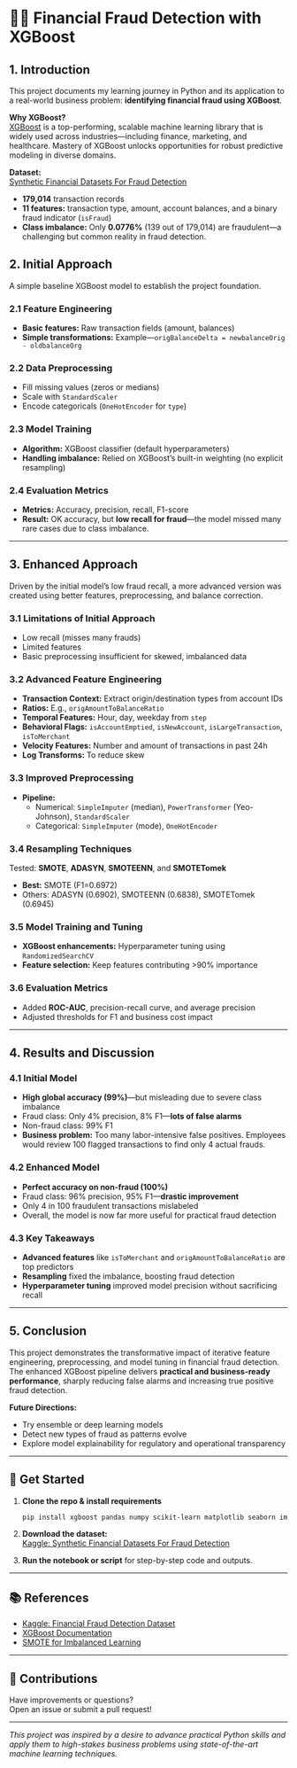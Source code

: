 # 🕵️‍♂️ Financial Fraud Detection with XGBoost

## 1. Introduction

This project documents my learning journey in Python and its application to a real-world business problem: **identifying financial fraud using XGBoost**.

**Why XGBoost?**  
[XGBoost](https://xgboost.readthedocs.io/en/stable/) is a top-performing, scalable machine learning library that is widely used across industries—including finance, marketing, and healthcare. Mastery of XGBoost unlocks opportunities for robust predictive modeling in diverse domains.

**Dataset:**  
[Synthetic Financial Datasets For Fraud Detection](https://www.kaggle.com/datasets/ealaxi/paysim1?resource=download)  
- **179,014** transaction records
- **11 features:** transaction type, amount, account balances, and a binary fraud indicator (`isFraud`)
- **Class imbalance:** Only **0.0776%** (139 out of 179,014) are fraudulent—a challenging but common reality in fraud detection.

## 2. Initial Approach

A simple baseline XGBoost model to establish the project foundation.

### 2.1 Feature Engineering
- **Basic features:** Raw transaction fields (amount, balances)
- **Simple transformations:** Example—`origBalanceDelta = newbalanceOrig - oldbalanceOrg`

### 2.2 Data Preprocessing
- Fill missing values (zeros or medians)
- Scale with `StandardScaler`
- Encode categoricals (`OneHotEncoder` for `type`)

### 2.3 Model Training
- **Algorithm:** XGBoost classifier (default hyperparameters)
- **Handling imbalance:** Relied on XGBoost’s built-in weighting (no explicit resampling)

### 2.4 Evaluation Metrics
- **Metrics:** Accuracy, precision, recall, F1-score
- **Result:** OK accuracy, but **low recall for fraud**—the model missed many rare cases due to class imbalance.

---

## 3. Enhanced Approach

Driven by the initial model’s low fraud recall, a more advanced version was created using better features, preprocessing, and balance correction.

### 3.1 Limitations of Initial Approach

- Low recall (misses many frauds)
- Limited features
- Basic preprocessing insufficient for skewed, imbalanced data

### 3.2 Advanced Feature Engineering

- **Transaction Context:** Extract origin/destination types from account IDs  
- **Ratios:** E.g., `origAmountToBalanceRatio`
- **Temporal Features:** Hour, day, weekday from `step`
- **Behavioral Flags:** `isAccountEmptied`, `isNewAccount`, `isLargeTransaction`, `isToMerchant`
- **Velocity Features:** Number and amount of transactions in past 24h
- **Log Transforms:** To reduce skew

### 3.3 Improved Preprocessing

- **Pipeline:**  
    - Numerical: `SimpleImputer` (median), `PowerTransformer` (Yeo-Johnson), `StandardScaler`
    - Categorical: `SimpleImputer` (mode), `OneHotEncoder`

### 3.4 Resampling Techniques

Tested: **SMOTE**, **ADASYN**, **SMOTEENN**, and **SMOTETomek**  
- **Best:** SMOTE (F1=0.6972)  
- Others: ADASYN (0.6902), SMOTEENN (0.6838), SMOTETomek (0.6945)

### 3.5 Model Training and Tuning

- **XGBoost enhancements:** Hyperparameter tuning using `RandomizedSearchCV`
- **Feature selection:** Keep features contributing >90% importance

### 3.6 Evaluation Metrics

- Added **ROC-AUC**, precision-recall curve, and average precision
- Adjusted thresholds for F1 and business cost impact

---

## 4. Results and Discussion

### 4.1 Initial Model

- **High global accuracy (99%)**—but misleading due to severe class imbalance  
- Fraud class: Only 4% precision, 8% F1—**lots of false alarms**  
- Non-fraud class: 99% F1  
- **Business problem:** Too many labor-intensive false positives. Employees would review 100 flagged transactions to find only 4 actual frauds.

### 4.2 Enhanced Model

- **Perfect accuracy on non-fraud (100%)**
- Fraud class: 96% precision, 95% F1—**drastic improvement**
- Only 4 in 100 fraudulent transactions mislabeled
- Overall, the model is now far more useful for practical fraud detection

### 4.3 Key Takeaways

- **Advanced features** like `isToMerchant` and `origAmountToBalanceRatio` are top predictors
- **Resampling** fixed the imbalance, boosting fraud detection
- **Hyperparameter tuning** improved model precision without sacrificing recall

---

## 5. Conclusion

This project demonstrates the transformative impact of iterative feature engineering, preprocessing, and model tuning in financial fraud detection. The enhanced XGBoost pipeline delivers **practical and business-ready performance**, sharply reducing false alarms and increasing true positive fraud detection.

**Future Directions:**  
- Try ensemble or deep learning models  
- Detect new types of fraud as patterns evolve  
- Explore model explainability for regulatory and operational transparency

---

## 🚀 Get Started

1. **Clone the repo & install requirements**
    ```bash
    pip install xgboost pandas numpy scikit-learn matplotlib seaborn imbalanced-learn
    ```
2. **Download the dataset:**  
   [Kaggle: Synthetic Financial Datasets For Fraud Detection](https://www.kaggle.com/datasets/ealaxi/paysim1?resource=download)

3. **Run the notebook or script** for step-by-step code and outputs.

---

## 📚 References

- [Kaggle: Financial Fraud Detection Dataset](https://www.kaggle.com/datasets/ealaxi/paysim1?resource=download)
- [XGBoost Documentation](https://xgboost.readthedocs.io/en/stable/)
- [SMOTE for Imbalanced Learning](https://imbalanced-learn.org/stable/references/generated/imblearn.over_sampling.SMOTE.html)

---

## 🤝 Contributions

Have improvements or questions?  
Open an issue or submit a pull request!

---

_This project was inspired by a desire to advance practical Python skills and apply them to high-stakes business problems using state-of-the-art machine learning techniques._
